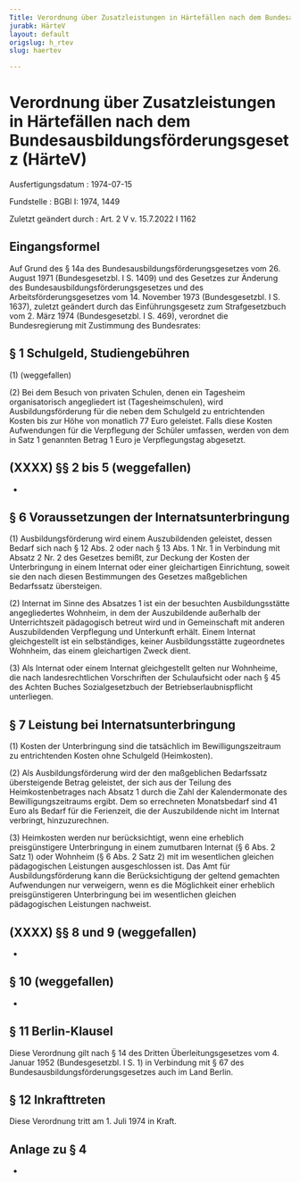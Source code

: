 ```yaml
---
Title: Verordnung über Zusatzleistungen in Härtefällen nach dem Bundesausbildungsförderungsgesetz
jurabk: HärteV
layout: default
origslug: h_rtev
slug: haertev

---
```


# Verordnung über Zusatzleistungen in Härtefällen nach dem Bundesausbildungsförderungsgesetz (HärteV)

Ausfertigungsdatum
:   1974-07-15

Fundstelle
:   BGBl I: 1974, 1449

Zuletzt geändert durch
:   Art. 2 V v. 15.7.2022 I 1162


## Eingangsformel

Auf Grund des § 14a des Bundesausbildungsförderungsgesetzes vom 26. August 1971 (Bundesgesetzbl. I S. 1409) und des Gesetzes zur Änderung des Bundesausbildungsförderungsgesetzes und des Arbeitsförderungsgesetzes vom 14. November 1973 (Bundesgesetzbl. I S. 1637), zuletzt geändert durch das Einführungsgesetz zum Strafgesetzbuch vom 2. März 1974 (Bundesgesetzbl. I S. 469), verordnet die Bundesregierung mit Zustimmung des Bundesrates:


## § 1 Schulgeld, Studiengebühren

(1) (weggefallen)

(2) Bei dem Besuch von privaten Schulen, denen ein Tagesheim organisatorisch angegliedert ist (Tagesheimschulen), wird Ausbildungsförderung für die neben dem Schulgeld zu entrichtenden Kosten bis zur Höhe von monatlich 77 Euro geleistet. Falls diese Kosten Aufwendungen für die Verpflegung der Schüler umfassen, werden von dem in Satz 1 genannten Betrag 1 Euro je Verpflegungstag abgesetzt.


## (XXXX) §§ 2 bis 5 (weggefallen)

-


## § 6 Voraussetzungen der Internatsunterbringung

(1) Ausbildungsförderung wird einem Auszubildenden geleistet, dessen Bedarf sich nach § 12 Abs. 2 oder nach § 13 Abs. 1 Nr. 1 in Verbindung mit Absatz 2 Nr. 2 des Gesetzes bemißt, zur Deckung der Kosten der Unterbringung in einem Internat oder einer gleichartigen Einrichtung, soweit sie den nach diesen Bestimmungen des Gesetzes maßgeblichen Bedarfssatz übersteigen.

(2) Internat im Sinne des Absatzes 1 ist ein der besuchten Ausbildungsstätte angegliedertes Wohnheim, in dem der Auszubildende außerhalb der Unterrichtszeit pädagogisch betreut wird und in Gemeinschaft mit anderen Auszubildenden Verpflegung und Unterkunft erhält. Einem Internat gleichgestellt ist ein selbständiges, keiner Ausbildungsstätte zugeordnetes Wohnheim, das einem gleichartigen Zweck dient.

(3) Als Internat oder einem Internat gleichgestellt gelten nur Wohnheime, die nach landesrechtlichen Vorschriften der Schulaufsicht oder nach § 45 des Achten Buches Sozialgesetzbuch der Betriebserlaubnispflicht unterliegen.


## § 7 Leistung bei Internatsunterbringung

(1) Kosten der Unterbringung sind die tatsächlich im Bewilligungszeitraum zu entrichtenden Kosten ohne Schulgeld (Heimkosten).

(2) Als Ausbildungsförderung wird der den maßgeblichen Bedarfssatz übersteigende Betrag geleistet, der sich aus der Teilung des Heimkostenbetrages nach Absatz 1 durch die Zahl der Kalendermonate des Bewilligungszeitraums ergibt. Dem so errechneten Monatsbedarf sind 41 Euro als Bedarf für die Ferienzeit, die der Auszubildende nicht im Internat verbringt, hinzuzurechnen.

(3) Heimkosten werden nur berücksichtigt, wenn eine erheblich preisgünstigere Unterbringung in einem zumutbaren Internat (§ 6 Abs. 2 Satz 1) oder Wohnheim (§ 6 Abs. 2 Satz 2) mit im wesentlichen gleichen pädagogischen Leistungen ausgeschlossen ist. Das Amt für Ausbildungsförderung kann die Berücksichtigung der geltend gemachten Aufwendungen nur verweigern, wenn es die Möglichkeit einer erheblich preisgünstigeren Unterbringung bei im wesentlichen gleichen pädagogischen Leistungen nachweist.


## (XXXX) §§ 8 und 9 (weggefallen)

-


## § 10 (weggefallen)

-


## § 11 Berlin-Klausel

Diese Verordnung gilt nach § 14 des Dritten Überleitungsgesetzes vom 4. Januar 1952 (Bundesgesetzbl. I S. 1) in Verbindung mit § 67 des Bundesausbildungsförderungsgesetzes auch im Land Berlin.


## § 12 Inkrafttreten

Diese Verordnung tritt am 1. Juli 1974 in Kraft.


## Anlage zu § 4

-

